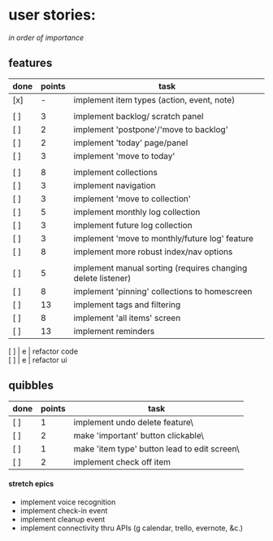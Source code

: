# user stories: 

*in order of importance*


## features

done | points | task
--- | --- | ---
[x] |	-	|	implement item types (action, event, note)
 | |
[ ] |	3	|	implement backlog/ scratch panel
[ ] |	2	|	implement 'postpone'/'move to backlog'
[ ] |	2	|	implement 'today' page/panel
[ ]	|	3	|	implement 'move to today'
 | |
[ ] |	8	|	implement collections
[ ]	|	3	|	implement navigation
[ ] |	3	|	implement 'move to collection'
[ ] |	5	|	implement monthly log collection
[ ] |	3	|	implement future log collection
[ ] |	3	|	implement 'move to monthly/future log' feature
[ ] |	8	|	implement more robust index/nav options
 | |
[ ] |	5	|	implement manual sorting (requires changing delete listener)
[ ] |	8	|	implement 'pinning' collections to homescreen
[ ]	|	13	|	implement tags and filtering
[ ]	|	8	|	implement 'all items' screen
[ ] |	13	|	implement reminders 

[ ]	|	e	|	refactor code\
[ ]	|	e	|	refactor ui



## quibbles 

done | points | task
--- | --- | ---
[ ] |	1	|	implement undo delete feature\
[ ] |	2	|	make 'important' button clickable\
[ ] |	1	|	make 'item type' button lead to edit screen\
[ ] |	2	|	implement check off item





#### stretch epics 
- implement voice recognition 
- implement check-in event 
- implement cleanup event 
- implement connectivity thru APIs (g calendar, trello, evernote, &c.) 

